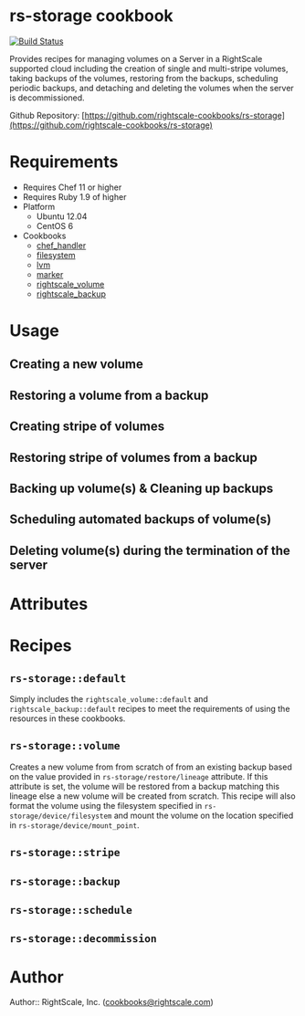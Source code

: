 # rs-storage cookbook

[![Build Status](https://travis-ci.org/rightscale-cookbooks/rs-storage.png?branch=master)](https://travis-ci.org/rightscale-cookbooks/rs-storage)

Provides recipes for managing volumes on a Server in a RightScale supported cloud including the creation of single and
multi-stripe volumes, taking backups of the volumes, restoring from the backups, scheduling periodic backups, and
detaching and deleting the volumes when the server is decommissioned.

Github Repository: [https://github.com/rightscale-cookbooks/rs-storage](https://github.com/rightscale-cookbooks/rs-storage)

# Requirements

* Requires Chef 11 or higher
* Requires Ruby 1.9 of higher
* Platform
  * Ubuntu 12.04
  * CentOS 6
* Cookbooks
  * [chef_handler](http://community.opscode.com/cookbooks/chef_handler)
  * [filesystem](http://community.opscode.com/cookbooks/filesystem)
  * [lvm](http://community.opscode.com/cookbooks/lvm)
  * [marker](http://community.opscode.com/cookbooks/marker)
  * [rightscale_volume](http://community.opscode.com/cookbooks/rightscale_volume)
  * [rightscale_backup](http://community.opscode.com/cookbooks/rightscale_backup)

# Usage

## Creating a new volume

## Restoring a volume from a backup

## Creating stripe of volumes

## Restoring stripe of volumes from a backup

## Backing up volume(s) & Cleaning up backups

## Scheduling automated backups of volume(s)

## Deleting volume(s) during the termination of the server

# Attributes

# Recipes

## `rs-storage::default`

Simply includes the `rightscale_volume::default` and `rightscale_backup::default` recipes to meet the requirements of
using the resources in these cookbooks.

## `rs-storage::volume`

Creates a new volume from from scratch of from an existing backup based on the value provided in
`rs-storage/restore/lineage` attribute. If this attribute is set, the volume will be restored from a backup matching
this lineage else a new volume will be created from scratch. This recipe will also format the volume using the
filesystem specified in `rs-storage/device/filesystem` and mount the volume on the location specified in
`rs-storage/device/mount_point`.

## `rs-storage::stripe`

## `rs-storage::backup`

## `rs-storage::schedule`

## `rs-storage::decommission`

# Author

Author:: RightScale, Inc. (<cookbooks@rightscale.com>)
